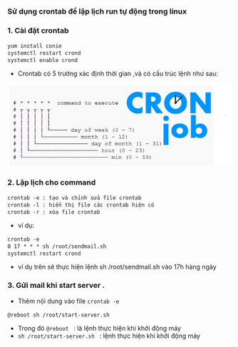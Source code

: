 ### Sử dụng crontab để lập lịch run tự động trong linux
### 1. Cài đặt crontab
```
yum install conie
systemctl restart crond
systemctl enable crond
```

- Crontab có 5 trường xác định thời gian ,và có cấu trúc lệnh như sau:

![](../images/1.png)

### 2. Lập lịch cho command 
```
crontab -e : tạo và chỉnh sửa file crontab
crontab -l : hiển thị file các crontab hiện có
crontab -r : xóa file crontab
```

- ví dụ:
```
crontab -e
0 17 * * * sh /root/sendmail.sh
systemctl restart crond
```
- ví dụ trên sẽ thực hiện lệnh sh /root/sendmail.sh vào 17h hàng ngày 

### 3. Gửi mail khi start server .
- Thêm nội dung vào file `crontab -e`
```
@reboot sh /root/start-server.sh 
```
- Trong đó `@reboot ` : là lệnh thực hiện khi khởi động máy 
- `sh /root/start-server.sh ` : lệnh thực hiện khi khởi động máy
